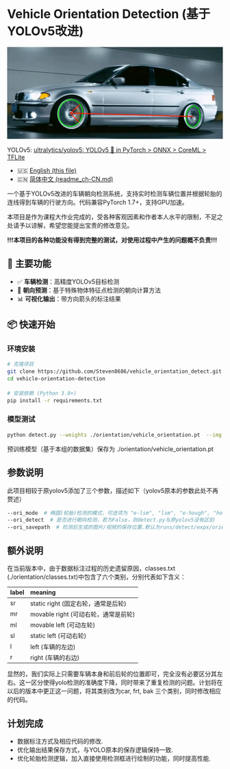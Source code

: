 # Vehicle Orientation Detection (基于YOLOv5改进)

![项目封面图](./orientation/cover.jpg) 

YOLOv5: [ultralytics/yolov5: YOLOv5 🚀 in PyTorch > ONNX > CoreML > TFLite](https://github.com/ultralytics/yolov5)

- 🇺🇸 [English (this file)](./README.md)
- 🇨🇳 [简体中文 (readme_ch-CN.md)](./readme.zh-CN.md)

一个基于YOLOv5改进的车辆朝向检测系统，支持实时检测车辆位置并根据轮胎的连线得到车辆的行驶方向。代码兼容PyTorch 1.7+，支持GPU加速。

本项目是作为课程大作业完成的，受各种客观因素和作者本人水平的限制，不足之处请予以谅解，希望您能提出宝贵的修改意见。

**!!!**本项目的各种功能没有得到完整的测试，对使用过程中产生的问题概不负责**!!!**

## 🚀 主要功能
- ✅ **车辆检测**：高精度YOLOv5目标检测
- 🧭 **朝向预测**：基于特殊物体特征点检测的朝向计算方法
- 📊 **可视化输出**：带方向箭头的标注结果

## 📦 快速开始

### 环境安装
```bash
# 克隆项目
git clone https://github.com/Steven8686/vehicle_orientation_detect.git
cd vehicle-orientation-detection

# 安装依赖 (Python 3.8+)
pip install -r requirements.txt
```

### 模型测试

```bash
python detect.py --weights ./orientation/vehicle_orientation.pt  --img 640 --conf 0.25 --source ./orientation/test_picture/test.jpg --ori_mode e-lsm
```

预训练模型（基于本组的数据集）保存为 ./orientation/vehicle_orientation.pt

## 参数说明

此项目相较于原yolov5添加了三个参数，描述如下（yolov5原本的参数此处不再赘述）

```bash
--ori_mode  # 椭圆(轮胎)检测的模式，可选项为 "e-lsm", "lsm", "e-hough", "hough"，默认为"e-lsm"
--ori_detect  # 是否进行朝向检测，若为False，则detect.py与原yolov5没有区别
--ori_savepath  # 检测后生成的图片/视频的保存位置.默认为runs/detect/expx/orientation.jpg/mp4,即保存在yolov5默认的保存路径
```



## 额外说明

在当前版本中，由于数据标注过程的历史遗留原因，classes.txt (./orientation/classes.txt)中包含了六个类别，分别代表如下含义：

| label | meaning                              |
| :---- | :----------------------------------- |
| sr    | static right (固定右轮，通常是后轮)  |
| mr    | movable right (可动右轮，通常是前轮) |
| ml    | movable left (可动左轮)              |
| sl    | static left (可动右轮)               |
| l     | left (车辆的左边)                    |
| r     | right (车辆的右边)                   |

显然的，我们实际上只需要车辆本身和前后轮的位置即可，完全没有必要区分其左右。这一区分使得yolo检测的准确度下降，同时带来了重复检测的问题。计划将在以后的版本中更正这一问题，将其类别改为car, frt, bak 三个类别，同时修改相应的代码。

## 计划完成

- 数据标注方式及相应代码的修改.
- 优化输出结果保存方式，与YOLO原本的保存逻辑保持一致.
- 优化轮胎检测逻辑，加入直接使用检测框进行绘制的功能，同时提高性能.
